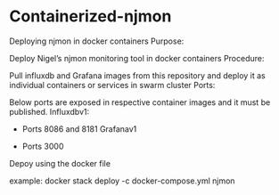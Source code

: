 # Containerized-njmon
Deploying njmon in docker containers
Purpose:

Deploy Nigel’s njmon monitoring tool in docker containers
Procedure:

 Pull influxdb and Grafana images from this repository and deploy it as individual containers or services in swarm cluster
Ports:

 Below ports are exposed in respective container images and it must be published.
Influxdbv1:

   -    Ports 8086 and 8181
Grafanav1

   -    Ports 3000
 
 Depoy using the docker file
 
 example:
 docker stack deploy -c docker-compose.yml njmon
